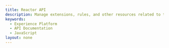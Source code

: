 ```yaml
---
title: Reactor API
description: Manage extensions, rules, and other resources related to tags.
keywords: 
  - Experience Platform
  - API Documentation
  - JavaScript
layout: none
--- 
```

<RedoclyAPIBlock src="experience-platform-apis/swagger-specs/reactor.yaml"/>